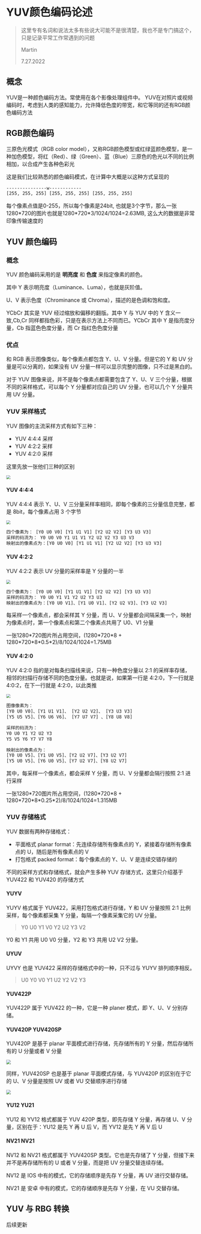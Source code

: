 <head><style type="text/css">h1:first-child {display:none;}</style><link rel="shortcut icon" href="https://fastly.jsdelivr.net/gh/lblbk/picgo/work/cola.svg"></head>

# YUV颜色编码论述

> 这里专有名词和说法太多有些说大可能不是很清楚，我也不是专门搞这个，只是记录平常工作常遇到的问题
>
> Martin
>
> 7.27.2022

## 概念

YUV是一种颜色编码方法。常使用在各个影像处理组件中。 YUV在对照片或视频编码时，考虑到人类的感知能力，允许降低色度的带宽，和它等同的还有RGB颜色编码方法

## RGB颜色编码

三原色光模式（RGB color model），又称RGB颜色模型或红绿蓝颜色模型，是一种加色模型，将红（Red）、绿（Green）、蓝（Blue）三原色的色光以不同的比例相加，以合成产生各种色彩光

这是我们比较熟悉的颜色编码模式，在计算中大概是以这种方式呈现的

```bash
---------------w------------
[255, 255, 255] [255, 255, 255] [255, 255, 255] 
```

每个像素点值是0-255，所以每个像素是24bit, 也就是3个字节，那么一张1280*720的图片也就是1280\*720\*3/1024/1024=2.63MB, 这么大的数据是非常印象传输速度的

## YUV 颜色编码

### 概念

YUV 颜色编码采用的是 **明亮度** 和 **色度** 来指定像素的颜色。

其中 Y 表示明亮度（Luminance、Luma），也就是灰阶值。

U、V 表示色度（Chrominance 或 Chroma），描述的是色调和饱和度。

YCbCr 其实是 YUV 经过缩放和偏移的翻版。其中 Y 与 YUV 中的 Y 含义一致,Cb,Cr 同样都指色彩，只是在表示方法上不同而已。YCbCr 其中 Y 是指亮度分量，Cb 指蓝色色度分量，而 Cr 指红色色度分量

### 优点

和 RGB 表示图像类似，每个像素点都包含 Y、U、V 分量。但是它的 Y 和 UV 分量是可以分离的，如果没有 UV 分量一样可以显示完整的图像，只不过是黑白的。

对于 YUV 图像来说，并不是每个像素点都需要包含了 Y、U、V 三个分量，根据不同的采样格式，可以每个 Y 分量都对应自己的 UV 分量，也可以几个 Y 分量共用 UV 分量。

### YUV 采样格式

YUV 图像的主流采样方式有如下三种：

- YUV 4:4:4 采样
- YUV 4:2:2 采样
- YUV 4:2:0 采样

这里先放一张他们三种的区别

<img src="https://fastly.jsdelivr.net/gh/lblbk/picgo/work/cv-yuv-yuv.jpeg" style="zoom:67%;" />

#### YUV 4:4:4

YUV 4:4:4 表示 Y、U、V 三分量采样率相同，即每个像素的三分量信息完整，都是 8bit，每个像素占用 3 个字节

<img src="https://fastly.jsdelivr.net/gh/lblbk/picgo/work/cv-yuv-yuv444.jpeg" style="zoom:67%;" />

```bash
四个像素为： [Y0 U0 V0] [Y1 U1 V1] [Y2 U2 V2] [Y3 U3 V3]
采样的码流为： Y0 U0 V0 Y1 U1 V1 Y2 U2 V2 Y3 U3 V3
映射出的像素点为：[Y0 U0 V0] [Y1 U1 V1] [Y2 U2 V2] [Y3 U3 V3]
```

#### YUV 4:2:2

YUV 4:2:2 表示 UV 分量的采样率是 Y 分量的一半

<img src="https://fastly.jsdelivr.net/gh/lblbk/picgo/work/cv-yuv-yuv422.jpeg" style="zoom:67%;" />

```bash
四个像素为： [Y0 U0 V0] [Y1 U1 V1] [Y2 U2 V2] [Y3 U3 V3]
采样的码流为： Y0 U0 Y1 V1 Y2 U2 Y3 U3
映射出的像素点为：[Y0 U0 V1]、[Y1 U0 V1]、[Y2 U2 V3]、[Y3 U2 V3]
```

每采样一个像素点，都会采样其 Y 分量，而 U、V 分量都会间隔采集一个，映射为像素点时，第一个像素点和第二个像素点共用了 U0、V1 分量

一张1280\*720图片所占用空间，(1280\*720\*8 + 1280\*720\*8\*0.5\*2)/8/1024/1024=1.75MB

#### YUV 4:2:0

YUV 4:2:0 指的是对每条扫描线来说，只有一种色度分量以 2:1 的采样率存储，相邻的扫描行存储不同的色度分量。也就是说，如果第一行是 4:2:0，下一行就是 4:0:2，在下一行就是 4:2:0，以此类推

<img src="https://fastly.jsdelivr.net/gh/lblbk/picgo/work/cv-yuv-yuv420.jpeg" style="zoom:67%;" />

```bash
图像像素为：
[Y0 U0 V0]、[Y1 U1 V1]、 [Y2 U2 V2]、 [Y3 U3 V3]
[Y5 U5 V5]、[Y6 U6 V6]、 [Y7 U7 V7] 、[Y8 U8 V8]

采样的码流为：
Y0 U0 Y1 Y2 U2 Y3 
Y5 V5 Y6 Y7 V7 Y8

映射出的像素点为：
[Y0 U0 V5]、[Y1 U0 V5]、[Y2 U2 V7]、[Y3 U2 V7]
[Y5 U0 V5]、[Y6 U0 V5]、[Y7 U2 V7]、[Y8 U2 V7]
```

其中，每采样一个像素点，都会采样 Y 分量，而 U、V 分量都会隔行按照 2:1 进行采样

一张1280\*720图片所占用空间，(1280\*720\*8 + 1280\*720\*8\*0.25\*2)/8/1024/1024=1.315MB

### YUV 存储格式

YUV 数据有两种存储格式：

- 平面格式 planar format：先连续存储所有像素点的 Y，紧接着存储所有像素点的 U，随后是所有像素点的 V
- 打包格式 packed format：每个像素点的 Y、U、V 是连续交错存储的

不同的采样方式和存储格式，就会产生多种 YUV 存储方式，这里只介绍基于 YUV422 和 YUV420 的存储方式

#### YUYV

YUYV 格式属于 YUV422，采用打包格式进行存储，Y 和 UV 分量按照 2:1 比例采样，每个像素都采集 Y 分量，每隔一个像素采集它的 UV 分量。

> Y0 U0 Y1 V0 Y2 U2 Y3 V2

Y0 和 Y1 共用 U0 V0 分量，Y2 和 Y3 共用 U2 V2 分量。

#### UYUV

UYVY 也是 YUV422 采样的存储格式中的一种，只不过与 YUYV 排列顺序相反。

> U0 Y0 V0 Y1 U2 Y2 V2 Y3

#### YUV422P

YUV422P 属于 YUV422 的一种，它是一种 planer 模式，即 Y、U、V 分别存储。

#### YUV420P YUV420SP

YUV420P 是基于 planar 平面模式进行存储，先存储所有的 Y 分量，然后存储所有的 U 分量或者 V 分量

<img src="https://fastly.jsdelivr.net/gh/lblbk/picgo/work/cv-yuv-yuv420p.png" style="zoom:75%;" />

同样，YUV420SP 也是基于 planar 平面模式存储，与 YUV420P 的区别在于它的 U、V 分量是按照 UV 或者 VU 交替顺序进行存储

<img src="https://fastly.jsdelivr.net/gh/lblbk/picgo/work/cv-yuv-yuv420sp.png" style="zoom:75%;" />

#### YU12 YU21

YU12 和 YV12 格式都属于 YUV 420P 类型，即先存储 Y 分量，再存储 U、V 分量，区别在于：YU12 是先 Y 再 U 后 V，而 YV12 是先 Y 再 V 后 U 

#### NV21 NV21

NV12 和 NV21 格式都属于 YUV420SP 类型。它也是先存储了 Y 分量，但接下来并不是再存储所有的 U 或者 V 分量，而是把 UV 分量交替连续存储。

NV12 是 IOS 中有的模式，它的存储顺序是先存 Y 分量，再 UV 进行交替存储。

NV21 是 安卓 中有的模式，它的存储顺序是先存 Y 分量，在 VU 交替存储。

## YUV 与 RBG 转换

后续更新